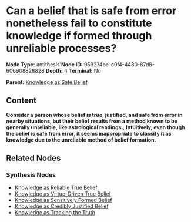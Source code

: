 # Can a belief that is safe from error nonetheless fail to constitute knowledge if formed through unreliable processes?

**Node Type:** antithesis
**Node ID:** 959274bc-c0f4-4480-87d8-606908828828
**Depth:** 4
**Terminal:** No

**Parent:** [Knowledge as Safe Belief](knowledge-as-safe-belief-synthesis-eaa412b5-7fc3-494a-9ea3-878dd5c29bcd.md)

## Content

**Consider a person whose belief is true, justified, and safe from error in nearby situations, but their belief results from a method known to be generally unreliable, like astrological readings.**, **Intuitively, even though the belief is safe from error, it seems inappropriate to classify it as knowledge due to the unreliable method of belief formation.**

## Related Nodes

### Synthesis Nodes

- [Knowledge as Reliable True Belief](knowledge-as-reliable-true-belief-synthesis-8d8c9b0c-feee-451a-8dea-234dadb5e8a3.md)
- [Knowledge as Virtue-Driven True Belief](knowledge-as-virtue-driven-true-belief-synthesis-d0ab34fa-d7b6-43a3-977b-d95ab713b870.md)
- [Knowledge as Sensitively Formed Belief](knowledge-as-sensitively-formed-belief-synthesis-33e00acd-4065-4a6b-b067-c5b8e17cee20.md)
- [Knowledge as Credibly Justified Belief](knowledge-as-credibly-justified-belief-synthesis-4a32305d-1a68-4fc8-ac29-c256033c0a06.md)
- [Knowledge as Tracking the Truth](knowledge-as-tracking-the-truth-synthesis-9fc21178-c179-465f-ae0b-9a7b9b3cff24.md)
